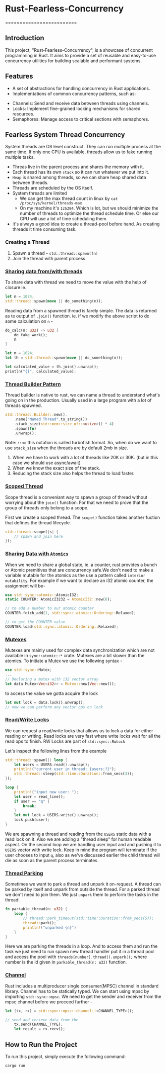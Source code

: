 # Rust-Fearless-Concurrency

=========================

## Introduction

This project, "Rust-Fearless-Concurrency", is a showcase of concurrent programming in Rust. It aims
to provide a set of reusable and easy-to-use concurrency utilities for building scalable and
performant systems.

## Features

- A set of abstractions for handling concurrency in Rust applications.
- Implementations of common concurrency patterns, such as:

* Channels: Send and receive data between threads using channels.
* Locks: Implement fine-grained locking mechanisms for shared resources.
* Semaphores: Manage access to critical sections with semaphores.

## Fearless System Thread Concurrency

System threads are OS level construct. They can run multiple process at the same time. If only one
CPU is available, threads allow us to fake running multiple tasks.

- Threas live in the parent process and shares the memory with it.
- Each thread has its own `stack` so it can run whatever we put into it.
- `Heap` is shared among threads, so we can share heap shared data between threads.
- Threads are scheduled by the OS itself.
- System threads are limited
  - We can get the max thread count in linux by `cat /proc/sys/kernel/threads-max`
  - On my machine it's `126284`. Which is lot, but we should minimize the number of threads to
    optimize the thread schedule time. Or else our CPU will use a lot of time scheduling them.
- It's always a good idea to create a thread-pool before hand. As creating threads it time consuming
  task.

### Creating a Thread

1. Spawn a thread - `std::thread::spawn(fn)`
2. Join the thread with parent process.

### [Sharing data from/with threads](./sharing-data-in-threads/src/main.rs)

To share data with thread we need to move the value with the help of closure ie.

```rust
let n = 1024;
std::thread::spawn(move || do_something(n));
```

Reading data from a spawned thread is farely simple. The data is returned as te output of `.join()`
function. ie. if we modify the above script to do some calculation on `n` -

```rust
do_calc(n: u32) -> u32 {
    do_fake_work();
    n
}

let n = 1024;
let th = std::thread::spawn(move || do_something(n));

let calculated_value = th.join().unwrap();
println("{}", calculated_value);
```

### [Thread Builder Pattern](./thread-builder-pattern/src/main.rs)

Thread builder is native to rust, we can name a thread to understand what's going on in the
production. Usually used in a large program with a lot of threads spawned.

```rust
std::thread::Builder::new().
    .name("Named Thread".to_string())
    .stack_size(std::mem::size_of::<usize>() * 4)
    .spawn(fn)
    .unwrap();
```

Note: `::<>` this notation is called turbofish format.
So, when do we want to use `stack_size` when the threads are by default 2mb in size.

1. When we have to work with a lot of threads like 20K or 30K. (but in this case we should
   use async/await)
2. When we know the exact size of the stack.
3. Reducing the stack size also helps the thread to load faster.

### [Scoped Thread](./scoped-thread/src/main.rs)

Scope thread is a conveniant way to spawn a group of thread without worrying about the `join()`
function. For that we need to prove that the group of threads only belong to a scope.

First we create a scoped thread. The `scope()` function takes another fuction that defines the
thread lifecycle.

```rust
std::thread::scope(|s| {
    // spawn and join here
});
```

### [Sharing Data with `Atomics`](./atomics/src/main.rs)

When we need to share a global state, ie. a counter, rust provides a bunch or Atomic premitives
that are concurrency safe.We don't need to make a variable mutable for the atomics as the use a
pattern called `interior mutability`. For example if we want to declare an i32 atomic counter,
the assignment will be-

```rust
use std::sync::atomic::AtomicI32;
static COUNTER: AtomicI3232 = AtomicI32::new(0);

// to add a number to our atomic counter
COUNTER.fetch_add(1, std::sync::atomic::Ordering::Relaxed);

// to get the COUNTER value
COUNTER.load(std::sync::atomic::Ordering::Relaxed);
```

### [Mutexes](./mutexes/src/main.rs)

Mutexes are mainly used for complex data synchronization which are not available in
`sync::atomic::*` crate. Mutexes are a bit slower than the atomics. To initiate a Mutex we use
the following syntax -

```rust
use std::sync::Mutex;
...
// Declaring a mutex with i32 vector array
let data Mutex<Vec<i32>> = Mutex::new(Vec::new());
```

to access the value we gotta acquire the lock

```rust
let mut lock = data.lock().unwrap();
// now we can perform any vector ops on lock
```

### [Read/Write Locks](./rwlocks/src/main.rs)

We can request a read/write locks that allows us to lock a data for either reading or writing.
Read locks are very fast where write locks wait for all the read ops to finish.
RW Locks are part of `std::sync::RwLock`

Let's inspect the following lines from the example

```rust
std::thread::spawn(|| loop {
    let users = USERS.read().unwrap();
    println!("current user in thread: {users:?}");
    std::thread::sleep(std::time::Duration::from_secs(3));
});

loop {
    println!("input new user: ");
    let user = read_line();
    if user == "q" {
        break;
    }
    let mut lock = USERS.write().unwrap();
    lock.push(user);
}
```

We are spawning a thread and reading from the `USERS` static data with a read lock on it.
Also we are adding a "thread sleep" for human readable aspect. On the second loop we are
handling user input and and pushing it to `USERS` vector with write lock. Keep in mind
the program will terminate if the user chooses to input `q`, also as we've discussed earlier
the child thread will die as soon as the parent process terminates.

### [Thread Parking](./thread-parking/src/main.rs)

Sometimes we want to park a thread and unpark it on-request. A thread can be parked by itself and
unpark from outside the thread. For a parked thread we don't need to join them. We just `unpark` them
to perform the tasks in the thread.

```rust
fn parkable_thread(n: u32) {
    loop {
        // thread::park_timeout(std::time::Duration::from_secs(5));
        thread::park();
        println!("unparked {n}")
    }
}
```

Here we are parking the threads in a loop. And to access them and run the task we just need to run
spawn new thread handler put it in a thread pool and access the pool with
`threads[number].thread().unpark();` where number is the id given in `parkable_thread(n: u32)`
function.

### [Channel](./channels/src/main.rs)

Rust includes a multiproducer single consumer(MPSC) channel in standard library. Channel has to be
statically typed. We can start using mpsc by importing `std::sync::mpsc`. We need to get the sender
and receiver from the mpsc channel before we proceed further -

```rust
let (tx, rx) = std::sync::mpsc::channel::<CHANNEL_TYPE>();

// send and recieve data from the
    tx.send(CHANNEL_TYPE);
    let result = rx.recv();
```

## How to Run the Project

To run this project, simply execute the following command:

```bash
cargo run
```
